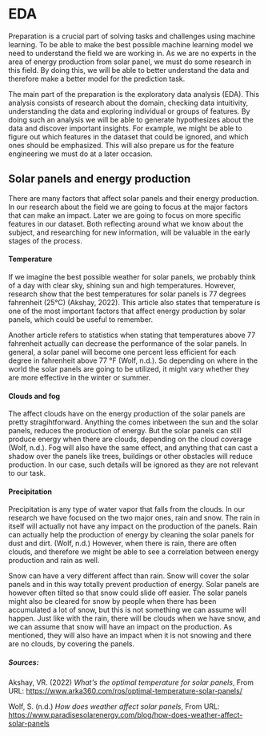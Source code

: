 
# EDA

Preparation is a crucial part of solving tasks and challenges using machine learning. To be able to make the best possible machine learning model we need to understand the field we are working in. As we are no experts in the area of energy production from solar panel, we must do some research in this field. By doing this, we will be able to better understand the data and therefore make a better model for the prediction task. 

The main part of the preparation is the exploratory data analysis (EDA). This analysis consists of research about the domain, checking data intuitivity, understanding the data and exploring individual or groups of features. By doing such an analysis we will be able to generate hypothesizes about the data and discover important insights. For example, we might be able to figure out which features in the dataset that could be ignored, and which ones should be emphasized. This will also prepare us for the feature engineering we must do at a later occasion.

## Solar panels and energy production

There are many factors that affect solar panels and their energy production. In our research about the field we are going to focus at the major factors that can make an impact. Later we are going to focus on more specific features in our dataset. Both reflecting around what we know about the subject, and researching for new information, will be valuable in the early stages of the process. 

#### Temperature

If we imagine the best possible weather for solar panels, we probably think of a day with clear sky, shining sun and high temperatures. However, research show that the best temperatures for solar panels is 77 degrees fahrenheit (25°C) (Akshay, 2022). This article also states that temperature is one of the most important factors that affect energy production by solar panels, which could be useful to remember. 

Another article refers to statistics when stating that temperatures above 77 fahrenheit actually can decrease the performance of the solar panels. In general, a solar panel will become one percent less efficient for each degree in fahrenheit above 77 °F (Wolf, n.d.). So depending on where in the world the solar panels are going to be utilized, it might vary whether they are more effective in the winter or summer.

#### Clouds and fog

The affect clouds have on the energy production of the solar panels are pretty stragihtforward. Anything the comes inbetween the sun and the solar panels, reduces the production of energy. But the solar panels can still produce energy when there are clouds, depending on the cloud coverage (Wolf, n.d.). Fog will also have the same effect, and anything that can cast a shadow over the panels like trees, buildings or other obstacles will reduce production. In our case, such details will be ignored as they are not relevant to our task.

#### Precipitation

Precipitation is any type of water vapor that falls from the clouds. In our research we have focused on the two major ones, rain and snow. The rain in itself will actually not have any impact on the production of the panels. Rain can actually help the production of energy by cleaning the solar panels for dust and dirt. (Wolf, n.d.) However, when there is rain, there are often clouds, and therefore we might be able to see a correlation between energy production and rain as well. 

Snow can have a very different affect than rain. Snow will cover the solar panels and in this way totally prevent production of energy. Solar panels are however often tilted so that snow could slide off easier. The solar panels might also be cleared for snow by people when there has been accumulated a lot of snow, but this is not something we can assume will happen. Just like with the rain, there will be clouds when we have snow, and we can assume that snow will have an impact on the production. As mentioned, they will also have an impact when it is not snowing and there are no clouds, by covering the panels.


##### Sources: 
Akshay, VR. (2022) *What's the optimal temperature for solar panels*, From URL: https://www.arka360.com/ros/optimal-temperature-solar-panels/

Wolf, S. (n.d.) *How does weather affect solar panels*, From URL: https://www.paradisesolarenergy.com/blog/how-does-weather-affect-solar-panels


